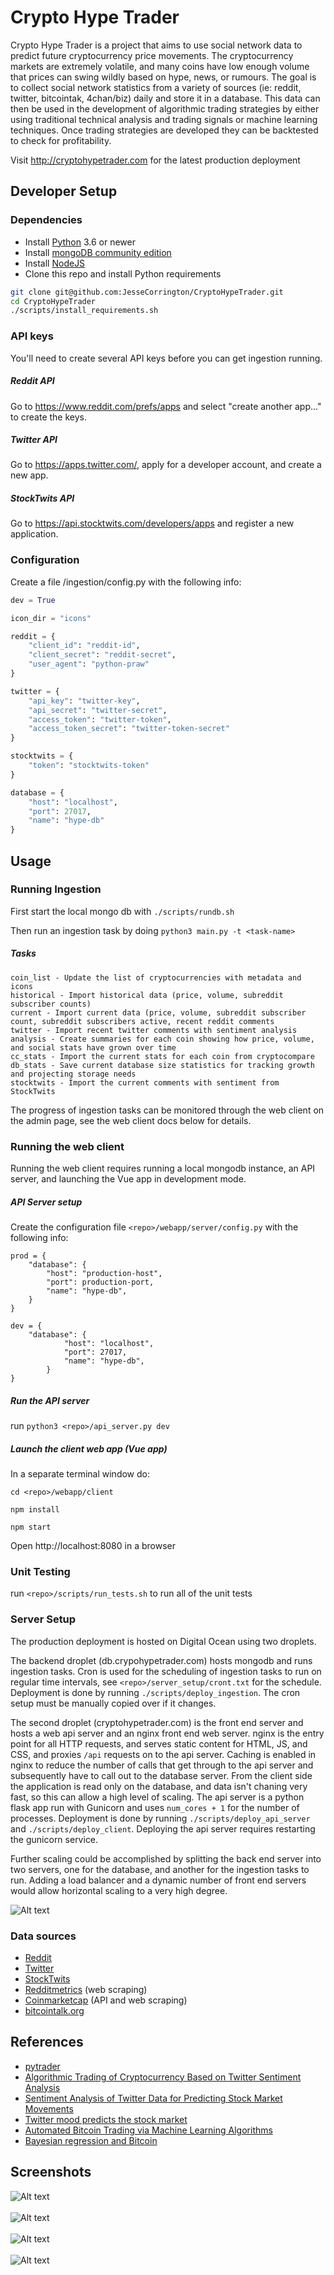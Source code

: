 # Crypto Hype Trader

Crypto Hype Trader is a project that aims to use social network data to
predict future cryptocurrency price movements. The cryptocurrency markets are extremely volatile,
and many coins have low enough volume that prices can swing wildly based on hype, news, or rumours.
The goal is to collect social network statistics from a variety of sources (ie: reddit, twitter, bitcointak, 4chan/biz)
daily and store it in a database. This data can then be used in the development of algorithmic trading strategies
by either using traditional technical analysis and trading signals or machine learning techniques. Once trading strategies are developed
they can be backtested to check for profitability.

Visit http://cryptohypetrader.com for the latest production deployment


## Developer Setup

### Dependencies
* Install [Python](https://www.python.org/downloads/) 3.6 or newer
* Install [mongoDB community edition](https://www.mongodb.com/download-center?jmp=nav#community)
* Install [NodeJS](https://nodejs.org/en/download/)
* Clone this repo and install Python requirements
```bash
git clone git@github.com:JesseCorrington/CryptoHypeTrader.git
cd CryptoHypeTrader
./scripts/install_requirements.sh

```


### API keys
You'll need to create several API keys before you can get ingestion running.

##### Reddit API
Go to https://www.reddit.com/prefs/apps and select "create another app..." to create the keys. 

##### Twitter API
Go to https://apps.twitter.com/, apply for a developer account, and create a new app.

##### StockTwits API
Go to https://api.stocktwits.com/developers/apps and register a new application.

### Configuration
Create a file <repo>/ingestion/config.py with the following info:

```python
dev = True

icon_dir = "icons"

reddit = {
    "client_id": "reddit-id",
    "client_secret": "reddit-secret",
    "user_agent": "python-praw"
}

twitter = {
    "api_key": "twitter-key",
    "api_secret": "twitter-secret",
    "access_token": "twitter-token",
    "access_token_secret": "twitter-token-secret"
}

stocktwits = {
    "token": "stocktwits-token"
}

database = {
    "host": "localhost",
    "port": 27017,
    "name": "hype-db"
}
```


## Usage

### Running Ingestion

First start the local mongo db with `./scripts/rundb.sh`

Then run an ingestion task by doing `python3 main.py -t <task-name>`

##### Tasks
```
coin_list - Update the list of cryptocurrencies with metadata and icons
historical - Import historical data (price, volume, subreddit subscriber counts)
current - Import current data (price, volume, subreddit subscriber count, subreddit subscribers active, recent reddit comments
twitter - Import recent twitter comments with sentiment analysis
analysis - Create summaries for each coin showing how price, volume, and social stats have grown over time
cc_stats - Import the current stats for each coin from cryptocompare
db_stats - Save current database size statistics for tracking growth and projecting storage needs
stocktwits - Import the current comments with sentiment from StockTwits
```

The progress of ingestion tasks can be monitored through the web client on the admin page, see the web client docs below for details.

### Running the web client
Running the web client requires running a local mongodb instance, an API server, and launching the Vue app in development mode.

##### API Server setup
Create the configuration file `<repo>/webapp/server/config.py` with the following info:

```
prod = {
    "database": {
        "host": "production-host",
        "port": production-port,
        "name": "hype-db",
    }
}

dev = {
    "database": {
            "host": "localhost",
            "port": 27017,
            "name": "hype-db",
        }
}
```

##### Run the API server
run `python3 <repo>/api_server.py dev`

##### Launch the client web app (Vue app)
In a separate terminal window do:

`cd <repo>/webapp/client`

`npm install`

`npm start`

Open http://localhost:8080 in a browser


### Unit Testing
run `<repo>/scripts/run_tests.sh` to run all of the unit tests


### Server Setup
The production deployment is hosted on Digital Ocean using two droplets.

The backend droplet (db.crypohypetrader.com) hosts mongodb and runs ingestion tasks. Cron is used for the scheduling of ingestion tasks to run on regular time intervals, see `<repo>/server_setup/cront.txt` for the schedule. Deployment is done by running `./scripts/deploy_ingestion`. The cron setup must be manually copied over if it changes.

The second droplet (cryptohypetrader.com) is the front end server and hosts a web api server and an nginx front end web server. nginx is the entry point for all HTTP requests, and serves static content for HTML, JS, and CSS, and proxies `/api` requests on to the api server. Caching is enabled in nginx to reduce the number of calls that get through to the api server and subsequently have to call out to the database server. From the client side the application is read only on the database, and data isn't chaning very fast, so this can allow a high level of scaling. The api server is a python flask app run with Gunicorn and uses `num_cores + 1` for the number of processes. Deployment is done by running `./scripts/deploy_api_server` and `./scripts/deploy_client`. Deploying the api server requires restarting the gunicorn service.

Further scaling could be accomplished by splitting the back end server into two servers, one for the database, and
another for the ingestion tasks to run. Adding a load balancer and a dynamic number of front end servers would allow horizontal scaling to a very high degree.

![Alt text](/architecture_diagram.png?raw=true "High Level Architecture Diagram")


### Data sources
* [Reddit](https://www.reddit.com/dev/api/)
* [Twitter](https://developer.twitter.com/en/docs.html)
* [StockTwits](https://api.stocktwits.com/developers/docs)
* [Redditmetrics](https://www.redditmetrics.com) (web scraping)
* [Coinmarketcap](https://www.coinmarketcap.com) (API and web scraping)
* [bitcointalk.org](https://www.bitcointalk.org)


## References
* [pytrader](https://github.com/owocki/pytrader)
* [Algorithmic Trading of Cryptocurrency Based on Twitter Sentiment Analysis](http://cs229.stanford.edu/proj2015/029_report.pdf) 
* [Sentiment Analysis of Twitter Data for Predicting Stock Market Movements](https://arxiv.org/pdf/1610.09225.pdf)
* [Twitter mood predicts the stock market](https://arxiv.org/pdf/1010.3003.pdf)
* [Automated Bitcoin Trading via Machine Learning Algorithms](http://ai2-s2-pdfs.s3.amazonaws.com/e065/3631b4a476abf5276a264f6bbff40b132061.pdf)
* [Bayesian regression and Bitcoin](https://arxiv.org/pdf/1410.1231v1.pdf)

## Screenshots

![Alt text](/screenshots/coin_list.png?raw=true "Landing page coin list")
<br><br>
![Alt text](/screenshots/charts1.png?raw=true "Example charts")
<br><br>
![Alt text](/screenshots/charts2.png?raw=true "Example charts")
<br><br>
![Alt text](/screenshots/admin.png?raw=true "Admin page for monitoring ingestion tasks on the server")
